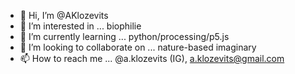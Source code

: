 - 👋 Hi, I’m @AKlozevits
- 👀 I’m interested in ... biophilie
- 🌱 I’m currently learning ... python/processing/p5.js
- 💞️ I’m looking to collaborate on ... nature-based imaginary
- 📫 How to reach me ... @a.klozevits (IG), a.klozevits@gmail.com

<!---
AKlozevits/AKlozevits is a ✨ special ✨ repository because its `README.md` (this file) appears on your GitHub profile.
You can click the Preview link to take a look at your changes.
--->
